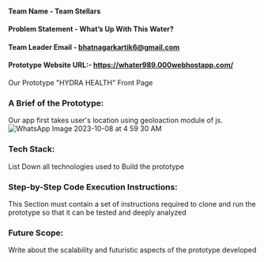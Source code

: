 #### Team Name - Team Stellars
#### Problem Statement - What’s Up With This Water?
#### Team Leader Email - bhatnagarkartik6@gmail.com

#### Prototype Website URL:- https://whater989.000webhostapp.com/

Our Prototype "HYDRA HEALTH" Front Page

### A Brief of the Prototype:
 Our app first takes user's location using geoloaction module of js.
 ![WhatsApp Image 2023-10-08 at 4 59 30 AM](https://github.com/mediachain/mediachain-website/assets/72219613/8863abdf-d0c3-4a27-be7f-8394876d8191)

  
### Tech Stack: 
   List Down all technologies used to Build the prototype
   
### Step-by-Step Code Execution Instructions:
  This Section must contain a set of instructions required to clone and run the prototype so that it can be tested and deeply analyzed
  
### Future Scope:
   Write about the scalability and futuristic aspects of the prototype developed
